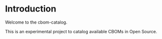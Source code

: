 <!-- SPDX-License-Identifier: CC-BY-4.0 -->
# Introduction

Welcome to the cbom-catalog.

This is an experimental project to catalog available CBOMs in Open Source.

